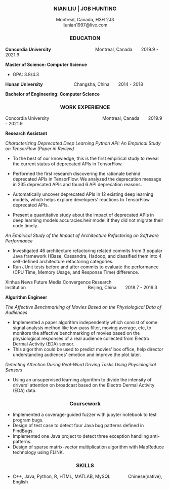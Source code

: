 ### **<center>NIAN LIU | JOB HUNTING</center>**
<center>Montreal, Canada, H3H 2J3  </center>   
<center>liunian1997@live.com  </center>  


### **<center>EDUCATION</center>**
		
**Concordia University**&#8195;&#8195;&#8195;&#8195;&#8195;&#8195;&#8195;&#8195;&#8195;&#8195;Montreal, Canada&#8195;&#8195;2019.9 - 2021.9

**Master of Science: Computer Science**

- GPA: 3.8/4.3

**Hunan University**&#8195;&#8195;&#8195;&#8195;&#8195;&#8195;&#8195;Changsha, China&#8195;&#8195;2014 - 2018

**Bachelor of Engineering: Computer Science**


### **<center>WORK EXPERIENCE</center>**
Concordia University&#8195;&#8195;&#8195;&#8195;&#8195;&#8195;&#8195;&#8195;&#8195;&#8195;&#8195;&#8195;Montreal, Canada&#8195;&#8195;2019.9 - 2021.9

**Research Assistant**

*Characterizing Deprecated Deep Learning Python API: An Empirical Study on TensorFlow (Paper in Review)*

 - To the best of our knowledge, this is the first empirical study to reveal the current status of deprecated APIs in TensorFlow.

 - Performed the first research discovering the rationale behind deprecated APIs in TensorFlow. We analyzed the deprecation message in 235 deprecated APIs and found 6 API deprecation reasons.

 - Automatically uncover deprecated APIs in 12 existing deep learning models, which helps explore developers' reactions to TensorFlow deprecated APIs.

 - Present a quantitative study about the impact of deprecated APIs in deep learning models accuracies.heir model if they did not migrate their code timely.

*An Empirical Study of the Impact of Architecture Refactoring on Software Performance*

 - Investigated 46 architecture refactoring related commits from 3 popular Java framework HBase, Cassandra, Hadoop, and classified them into 4 self-defined architecture refactoring categories.
 - Run JUnit tests before and after commits to evaluate the performance (CPU Time, Memory Usage, and Response Time) difference.


Xinhua News Future Media Convergence Research Institution&#8195;&#8195;&#8195;&#8195;&#8195;&#8195;&#8195;&#8195;&#8195;&#8195;&#8195;&#8195;&#8195;&#8195;Beijing, China&#8195;&#8195;2018.7 - 2019.3

**Algorithm Engineer**

*The Affective Benchmarking of Movies Based on the Physiological Data of Audiences*

 - Implemented a paper algorithm independently which consist of some signal analysis method like low-pass filter, moving average, etc, to monitors the affective benchmarking of movies based on the physiological responses of a real audience collected from Electro Dermal Activity (EDA) sensor.
 - This algorithm could be used to predict movies' box office, help director understanding audiences' emotion and improve the plot later.

*Detecting Attention During Real-Word Driving Tasks Using Physiological Sensors* 	

- Using an unsupervised learning algorithm to divide the intensity of drivers' attention on broadcast based on the Electro Dermal Activity (EDA) data. 


### **<center>Coursework</center>**

- Implemented a coverage-guided fuzzer with jupyter notebook to test program bugs.
- Design of test case to detect four Java bug patterns defined in FindBugs.
- Implemented one Java project to detect three exception handling anti-patterns.
- Design of sparse matrix-vector multiplication algorithm with MapReduce technology using FLINK.


### **<center>SKILLS</center>**

- C++, Java, Python, R, HTML, MATLAB, MySQL&#8195;&#8195;&#8195;&#8195;Chinese(native), English
